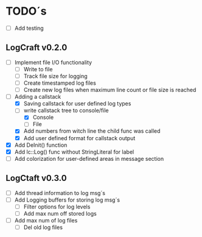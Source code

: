 # TODO´s

- [ ] Add testing

## LogCraft v0.2.0

- [ ] Implement file I/O functionality
  - [ ] Write to file
  - [ ] Track file size for logging
  - [ ] Create timestamped log files
  - [ ] Create new log files when maximum line count or file size is reached
- [ ] Adding a callstack
  - [x] Saving callstack for user defined log types
  - [ ] write callstack tree to console/file
    - [x] Console
    - [ ] File
  - [x] Add numbers from witch line the child func was called
  - [x] Add user defined format for callstack output
- [x] Add DeInit() function
- [x] Add lc::Log() func without StringLiteral for label
- [ ] Add colorization for user-defined areas in message section

## LogCtaft v0.3.0

- [ ] Add thread information to log msg´s
- [ ] Add Logging buffers for storing log msg´s
  - [ ] Filter options for log levels
  - [ ] Add max num off stored logs
- [ ] Add max num of log files
  - [ ] Del old log files
